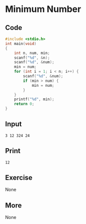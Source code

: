# Minimum Number

## Code

```C
#include <stdio.h>
int main(void)
{
    int n, num, min;
    scanf("%d", &n);
    scanf("%d", &num);
    min = num;
    for (int i = 1; i < n; i++) {
        scanf("%d", &num);
        if (min > num) {
            min = num;
        }
    }
    printf("%d", min);
    return 0;
}
```

## Input

`3 12 324 24`

## Print

`12`

## Exercise

None

## More

None

